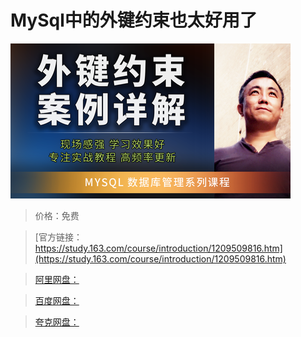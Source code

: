 # MySql中的外键约束也太好用了

![img](../../../assets/study163/free/592aa981cdb64fa6ace88a31b5170aed.png)

> 价格：免费

> [官方链接：https://study.163.com/course/introduction/1209509816.htm](https://study.163.com/course/introduction/1209509816.htm)

> [阿里网盘：]()

> [百度网盘：]()

> [夸克网盘：]()
